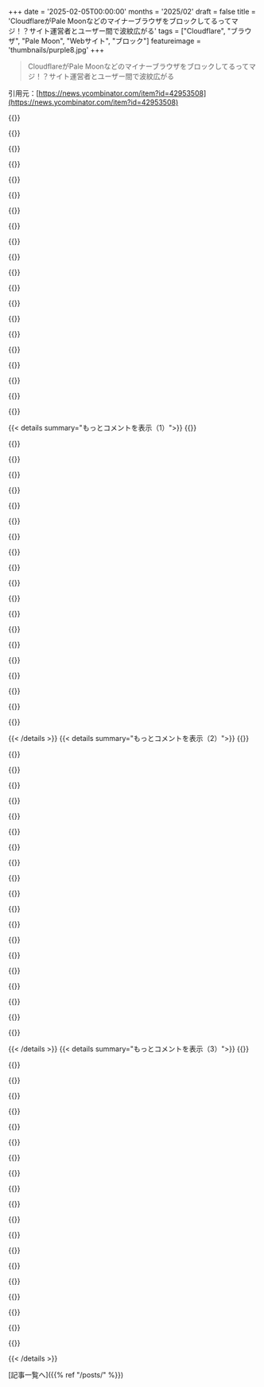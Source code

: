 +++
date = '2025-02-05T00:00:00'
months = '2025/02'
draft = false
title = 'CloudflareがPale Moonなどのマイナーブラウザをブロックしてるってマジ！？サイト運営者とユーザー間で波紋広がる'
tags = ["Cloudflare", "ブラウザ", "Pale Moon", "Webサイト", "ブロック"]
featureimage = 'thumbnails/purple8.jpg'
+++

> CloudflareがPale Moonなどのマイナーブラウザをブロックしてるってマジ！？サイト運営者とユーザー間で波紋広がる

引用元：[https://news.ycombinator.com/item?id=42953508](https://news.ycombinator.com/item?id=42953508)

{{<matomeQuote body="昨日、ある小さい小売店のサイトで商品を買おうとしたんだけど、「カートに入れる」ボタンを押したらすぐにCloudflareから「ブロックされました」ってメッセージが出たんだよね。どうしようもなくて、ドメインのオーナーに連絡してブロックを解除してもらうしかなかった。もちろん、そんなことせずに別の店で買ったけど。怪しいことは何もしてないし、M1 MBPでArc使ってるだけなのに。こういう問題ってよくあるのかな？もしCloudflareを導入して、それが売上に悪影響を与え始めたらマジで嫌だわ。小売業者にとってはコストは微々たるものだといいんだけど、自動化されたトラフィックをブロックできるメリットは大きいんだろうね。さっき確認したらまだブロックされてるし。早く解決してほしい。" userName="nikkwong" createdAt="2025-02-06T05:13:16" color="">}}

{{<matomeQuote body="＞もしCloudflareを導入して、それが売上に悪影響を与え始めたらマジで嫌だわ。<br>　”問題は、Cloudflareのフォレンジックベースのスロットリングとブロックは売上には影響しないってこと。Arcを使ってるユーザーなんてほんの一握りだし、そういう人たちはサードパーティのトラッキングもCookieもなしでCloudflareにやってくることが多いから、怪しく見えるんだよ。まるで作りたてのヘッドレスブラウザみたいにね。普通のユーザーは大量のトラッキングデータを持ってるのに。Cookieとか広告をブロックしてたら、統計にも出てこないし。暗いサングラスかけてる人を店から追い出すみたいなもんでしょ。泥棒は目を隠したいだろうけど、盲目の人はもっと少ないし。ADAとか倫理的に問題があるから、現実世界では差別は許されないよね。ウェブは無法地帯だから、Cloudflareは誰でもブロックできるし、巻き添えになったユーザーに同情する理由もないんだよね。”" userName="LeifCarrotson" createdAt="2025-02-06T17:08:41" color="#38d3d3">}}

{{<matomeQuote body="Chrome、Edge、Safari、Firefox以外のブラウザを使ってる人って、全体の10％くらいいるんだよね。もし自分が店をやってて、ウェブサイトの目的が売上を上げることなのに、入り口で10％の客を拒否してたら、そのドアを交換するわ。" userName="TheRealPomax" createdAt="2025-02-06T20:38:59" color="#38d3d3">}}

{{<matomeQuote body="実際に店を経営してる人たちは、それが収入源なんだから、そんなことくらい考えてるんじゃないの？それなのにそうしないってことは、メリットを上回るデメリットがあるってことじゃない？" userName="lotsofpulp" createdAt="2025-02-06T21:20:17" color="">}}

{{<matomeQuote body="なんで標準じゃないブラウザを使ってる10％の人が何か買ってくれるって決めつけるの？デモグラフィックって大事だよ。Linuxユーザー向けのソフトウェアを売ってる店ならいいけど、それ以外のものを売ってるなら気にしないな。" userName="agoodusername63" createdAt="2025-02-06T20:59:55" color="">}}

{{<matomeQuote body="Cloudflareのこういうブロックって、スクリーンリーダーのユーザーにも影響あるのかな？もしそうなら、ADAに違反するかもしれないね。" userName="RobotToaster" createdAt="2025-02-06T17:42:52" color="#45d325">}}

{{<matomeQuote body="もしADAに違反してたとしても、今の政権の反DEIの司法省が訴訟を起こすと思う？" userName="dragontamer" createdAt="2025-02-06T18:17:03" color="">}}

{{<matomeQuote body="アクセシビリティとDEIは別物だよ。一部の人が「DEIA」って言葉を作ろうとしてるけど。" userName="pc86" createdAt="2025-02-06T20:40:25" color="">}}

{{<matomeQuote body="政権には何千人もの人がいるんだから、良いこともバカなことも同時に起こりうるってことでしょ。" userName="pc86" createdAt="2025-02-07T15:07:47" color="">}}

{{<matomeQuote body="トランプ政権のトップがマジで命令出したんだよね。今もその命令が実行されてる。<br>で、その命令が障害者支援プログラムとか他のアクセシビリティの問題に直接影響してるんだよ。" userName="dragontamer" createdAt="2025-02-07T15:11:42" color="">}}

{{<matomeQuote body="兄弟コメントでも引用されてるけど、重要なのはここだよ:<br>＞ Sec. 2. 実施。(a) 行政管理予算局 (OMB) 長官は、司法長官および人事管理局 (OPM) 長官の支援を受け、違法な DEI および「多様性、公平性、インクルージョン、アクセシビリティ」(DEIA) の義務、ポリシー、プログラム、好み、および活動を含む、すべての差別的なプログラムを、その名称に関係なく連邦政府内で終了させるよう調整するものとする。<br>個人的には、これは無関係なプログラムを一緒にまとめるべきではないってことの明白な例だと思う。アクセシビリティは概ね支持されてて、DEIは概ねそうじゃないから、アクセシビリティをDEIと一緒くたにするんだよ。前の政権がDEIをアクセシビリティと分けなかったせいで、彼らはこのEOの文言に縛られてる可能性が高い。アクセシビリティは数十年前からの活動だけど、DEIは政府関係や報道でほんの数年前からだもんね。前の政権が分けてDEIをDEIAに無理やり組み込まなければ、このOEでアクセシビリティが言及されることはなかったと思う。でも言及されてるから、連邦政府の職員なら、アクセシビリティはDEIAじゃないから残せるって主張しない限り選択肢はないよね。でもそれは負け戦だろうね。" userName="pc86" createdAt="2025-02-07T16:59:02" color="#785bff">}}

{{<matomeQuote body="iCloud Relayをブロックするベンダーはマジ最悪。絶対自分たちがそうしてるって気付いてないんだよ。でもAppleユーザーの結構な割合（これから増えると思うけど）がそのIPアドレス範囲から来てるんだよね。ビジネス下手すぎ。別の方法を見つけないと。IPアドレスのブロックはもう終わりだよ。" userName="jen729w" createdAt="2025-02-06T08:46:09" color="">}}

{{<matomeQuote body="＞Bad business, guys. You gotta find another way. Blocking IP addresses is o-ver.”<br>いや、それが最前線だよ。これからもそうだと思う。それがボットが嘘をつけない唯一のクライアント識別子だよ（ほぼ唯一）。$OLDJOBでは、ASNの評判がトラフィックの敵対性の最高の予測因子だった。どれをブロックできるか、できないかは大体わかってた。でもネットワークベースのブロックが終わったとかマジありえないんだけど…特にベンダーがユーザーエージェントのせいで善良なユーザーをブロックしてるって話の流れで。" userName="grayhatter" createdAt="2025-02-06T16:08:33" color="#ff33a1">}}

{{<matomeQuote body="iCloud Relayは使ってないけど、AppleのASNは評判良いんじゃないの？" userName="weare138" createdAt="2025-02-06T16:39:43" color="">}}

{{<matomeQuote body="CloudflareがiCloud Relayの出口ノードの一つとして機能してるって考えると、それは変だね。" userName="cprecioso" createdAt="2025-02-06T09:03:44" color="">}}

{{<matomeQuote body="親コメントはCloudflareじゃなくて、ターゲットのウェブサイトがブロックするって意味だと思うよ。<br>YouTubeが完璧な例。iCloud Private Relayを使うと、ボット扱いされて、ログインしないと動画が見れなくなる。" userName="latexr" createdAt="2025-02-06T09:56:35" color="#38d3d3">}}

{{<matomeQuote body="マジでよくある。だからhttps://cobalt.toolsを使ってコンテンツをダウンロードする簡単な自動化を作った。損してるのは向こうだよ。" userName="tessela" createdAt="2025-02-06T12:25:31" color="">}}

{{<matomeQuote body="え、このコメントでiCloud Relayの存在を知ったんだけど。AppleはAppleユーザー専用のTorを作ったってこと？なんでそんなことするの？Torを使えば良くない？" userName="rthomas6" createdAt="2025-02-06T14:25:00" color="">}}

{{<matomeQuote body="それってTorっていうよりVPNっぽいよね" userName="echoangle" createdAt="2025-02-06T15:30:58" color="">}}

{{<matomeQuote body="いやいや、Torに近いけど、2ホップに固定されてて、1ホップ目と2ホップ目は必ず違う組織（監査済み）なんだって。でも、Tor使ってくれたらよかったのに。" userName="hedora" createdAt="2025-02-06T15:42:20" color="">}}

{{< details summary="もっとコメントを表示（1）">}}
{{<matomeQuote body="WAFとかのセキュリティベンダーが、これらのIPを「匿名化ツール」とか「VPN」カテゴリに入れてるのが主な原因。安全面から、普通はブロックされるんだよね。リスク管理チームに「hacking tools」を許可するか、iCloud Relayの顧客を失うかの二択を迫られたら、どっちを選ぶと思う？カートとかチェックアウトページでベンダー使ってると、ブロックをコントロールできない場合もあるし。" userName="oremolten" createdAt="2025-02-06T14:57:48" color="#ff5c5c">}}

{{<matomeQuote body="Cloudflareのcaptchaがあるサイトにアクセスするとき、FirefoxからChromeに変えないといけないんだよね。拡張機能はデフォルトのやつだけ（ページに影響するのはublockだけ）。VPNは関係ないし、ISP経由で誰かとIPを共有してるから「フラグ」が立ってるんだろうな。Cloudflareのダッシュボード以外は全部ダメ。" userName="Xelbair" createdAt="2025-02-06T08:45:45" color="">}}

{{<matomeQuote body="これってCloudflareの問題だと思う。そういうサービスへの需要があるのかもしれないけど、実装するのは別問題。自由で安全なネットにとってはすごく悪いことだよ。ブラウザのintegrity checkがどういう攻撃を防げるのかもわからない。感染したクライアント対策？全然効果ないじゃん。" userName="raxxorraxor" createdAt="2025-02-06T12:38:40" color="">}}

{{<matomeQuote body="中国は政府がブロックして自由を奪うのを好み、アメリカは独占的な資本主義企業がそれをやるのを好むっていうのは、皮肉だよね。名前が違うだけでしょ。友達は慎重に選ぼう。" userName="wvh" createdAt="2025-02-06T13:50:54" color="">}}

{{<matomeQuote body="Arcはもう3（4？）年くらい経つし、2年くらいdevインフルエンサーの間で人気だったじゃん。ニッチなブラウザじゃないよ。特にCloudflareで働くようなdevの間ではね。" userName="yurishimo" createdAt="2025-02-06T07:51:05" color="">}}

{{<matomeQuote body="そこのサブレディットには52k人のメンバーがいるんだってさ。おそらく何十万人ものユーザーがいるんじゃないかな。まだまだニッチなブラウザだけど、Macでは結構普通に使われてるみたい。" userName="InsideOutSanta" createdAt="2025-02-06T08:50:13" color="">}}

{{<matomeQuote body="＞そこのサブレディットには52k人のメンバーがいるんだってさ。おそらく何十万人ものユーザーがいるんじゃないかな。”<br>それって理屈が通ってないと思うんだよね。Redditのユーザーのほんの一部しかブラウザをインストールして試したことすらないだろうし、ましてや定期的に使ってるなんてありえないんじゃない？" userName="littlestymaar" createdAt="2025-02-07T07:48:45" color="">}}

{{<matomeQuote body="そんなマイナーなブラウザのサブレディットに、一度も使ったことないやつが参加するわけないじゃん。" userName="InsideOutSanta" createdAt="2025-02-08T18:18:07" color="">}}

{{<matomeQuote body="それより低いってことはないと思うな。arcbrowserのサブレディットは50k人のメンバーがいるし。実際の数字はともかく、絶対的な基準で合意する必要はないと思うんだよね。Cloudflareはブラックリストを使ってウェブサイトへのアクセスをブロックすべきか、それともホワイトリストを使ってアクセスを許可すべきかっていう、もっと大きな問題があると思うんだ。特にUser Agentを偽装するのが簡単なわけだし。" userName="oneeyedpigeon" createdAt="2025-02-06T08:53:37" color="#785bff">}}

{{<matomeQuote body="なんでランダムなブラウザを使っただけでプロバイダーにブロックされなきゃいけないのか、まだよくわかんないんだよね。古いブラウザを使ったからって、サイトのプロバイダーにとってセキュリティリスクがあるとは思えないし。悪意のあるIPをブロックするのはありかもしれないけど、怪しいアクティビティならまだしも、ブラウザXを使ってるからってブロックするのはマジ勘弁。<br>これじゃ新しい技術が出てこなくなって、大手が勝つだけのつまらないインターネットになっちゃうよ。参入障壁が高すぎて、誰も新しいものを発明しなくなる。" userName="chrisandchris" createdAt="2025-02-06T08:53:39" color="#ff5733">}}

{{<matomeQuote body="Cookieを削除して、拡張機能を全部無効にしてみて。それでもブロックされるなら、モバイルホットスポットを試してみるといいかも。サーバー側のチェック（IP、TCPフィンガープリント、JA3など）に引っかかってるか、ブラウザの整合性チェック（プライバシー系の拡張機能とか、フィンガープリント対策設定とかでよくある）に引っかかってるかのどっちかだと思うよ。根本的な解決にはならないけど、原因を特定する手がかりにはなるかも。" userName="ghxst" createdAt="2025-02-06T05:52:30" color="#ff5733">}}

{{<matomeQuote body="VPN使ってた？" userName="kcrwfrd_" createdAt="2025-02-06T06:00:01" color="">}}

{{<matomeQuote body="一部のベンダーはマジで変だよな… EtsyでFirefox使ってると、サイトにアクセスした直後にブロックされんだよね。パズルを解かされて、正解すると「You have been blocked」ってリダイレクトされるし。Chrome系のブラウザなら大丈夫なんだけど、ますます使う気がなくなるわ。<br>VPNは使ってないよ。プライバシー設定はしっかりしてるけど。" userName="whilenot-dev" createdAt="2025-02-06T07:19:57" color="#45d325">}}

{{<matomeQuote body="Firefoxで「resist fingerprinting」設定が有効になってない？（about:configで確認できるよ）" userName="ghxst" createdAt="2025-02-06T08:06:26" color="">}}

{{<matomeQuote body="privacy.resistFingerprintingは”true”になってるよ。これからもそのままで使うつもり。パズルを解かせた後にブロックするとか意味不明すぎ。" userName="whilenot-dev" createdAt="2025-02-06T08:16:52" color="#ff5c5c">}}

{{<matomeQuote body="昔よくあったユーザーエージェントチェックみたいだね。ブラウザがちゃんと表示できても、ウェブサイトが「違う」ブラウザだと判断して機能を制限したり、表示を拒否したりしてたんだ。だからブラウザは他のブラウザになりすますようになったんだよね。例えば、M3 Macで動いてるChromeはこんなユーザーエージェントだよ：’Mozilla/5.0 (Macintosh; Intel Mac OS X 10_15_7) AppleWebKit/537.36 (KHTML, like Gecko) Chrome/132.0.0.0 Safari/537.36’　これってFirefoxとSafariになりすましてるってことじゃん。Cloudflareがどうやってブラウザを判断してるのか知らないけど、ユーザーエージェント偽装を見破ってるのかもね。なんか面白いし、昔を思い出すわ。" userName="tibbar" createdAt="2025-02-05T21:12:27" color="#ff33a1">}}

{{<matomeQuote body="いまだにデスクトップでMozilla/5.0 (iPhone; CPU iPhone OS 6_0 like Mac OS X) AppleWebKit/536.26 (KHTML, like Gecko) Version/6.0 Mobile/10A5376e Safari/8536.25使ってるぜ！インターネットはこうあるべきだよな！2010年の軽量モバイル版Googleとか、m.youtubeとか、UIがすっきりしてて広告もないし（iPhone 6使ってるように見えるから広告出す価値がないと思われてるんだな）。" userName="gloosx" createdAt="2025-02-06T07:07:23" color="">}}

{{<matomeQuote body="＞(apparently it's not worth to show you ads if you still appear to be using iphone 6)<br>広告を表示しない代わりに、デバイスをアップグレードするかプレミアムを購入するまで広告だけを表示する「adwall」を導入したらどうかな？" userName="anticensor" createdAt="2025-02-07T17:08:45" color="">}}

{{<matomeQuote body="それiOS 6であってiPhone 6じゃないからね。" userName="hexagonwin" createdAt="2025-02-06T22:12:00" color="">}}

{{<matomeQuote body="マジか。じゃあ3GS/4の頃まで遡るってことか。" userName="gloosx" createdAt="2025-02-07T05:27:39" color="">}}


{{< /details >}}
{{< details summary="もっとコメントを表示（2）">}}
{{<matomeQuote body="OKをクリックすると、結局入れるけどね ;) " userName="gloosx" createdAt="2025-02-07T05:21:11" color="">}}

{{<matomeQuote body="試しにClaudeの使用状況を取得してPrometheusのメトリックとして公開するスクリプトをClaudeに書かせたんだ。パブリックAPIがないから、Networkタブからリクエストをコピーするように言われた。cURLとしてコピーして実行しようとしたら、CFから403で拒否されたんだ。<br>スクリプトを開いたまま20分くらいポーリングしてたら、急に動き出したんだよね。Firefoxと同じヘッダーを送っても、cURLだと自動アクセスだと判断されるみたいで、1分に1回しかポーリングしてないのを確認してから許可したみたい。すごいよね。微妙なタイミングを使ってるのかな？cURLってヘッダー以外にも簡単にわかるフィンガープリントがあるのかな？<br>以前の攻撃を思い出したよ。’curl | sh’でスクリプトが実行されているかどうかを検出し、ブラウザで読み込まれた場合とは異なるコードを提供するっていうやつ。" userName="johnmaguire" createdAt="2025-02-05T21:20:17" color="#ff5733">}}

{{<matomeQuote body="＞ Does cURL have an easy-to-spot fingerprint outside of its headers?<br>httpsのURLなら：TLS handshakeだよ。普通のブラウザのTLS handshake（とHTTP/2の設定）を真似ようとするcurlビルドもあるけどね。" userName="schroeding" createdAt="2025-02-05T21:51:39" color="#38d3d3">}}

{{<matomeQuote body="ja4 fingerprintみたいなものを使ってる可能性もあるよね（chromiumのバージョンをエミュレートするためにcurlをリビルドする必要があるけど）。" userName="bennyg" createdAt="2025-02-05T23:18:17" color="">}}

{{<matomeQuote body="Curl-impersonateってのが使えるらしいよ。<br>[https://github.com/lwthiker/curl-impersonate](https://github.com/lwthiker/curl-impersonate)" userName="ghxst" createdAt="2025-02-06T05:54:53" color="">}}

{{<matomeQuote body="もしかしたら、何か攻撃があって、それが収まったからCloudflareのbot対策が緩くなったのかもね。" userName="areyourllySorry" createdAt="2025-02-06T11:10:30" color="">}}

{{<matomeQuote body="＞ユーザーエージェントをごまかすくらいじゃ通用しない場合もあるかもね。<br>仕事でブラウザのフィンガープリントを見てるんだけど、ブラウザの種類を特定する商用・無料ソリューションがあるんだ。<br>ブラウザが公開してる情報だけでも簡単にわかる。値をテーブルと照合するだけ。例えば、[https://amiunique.org/fingerprint](https://amiunique.org/fingerprint) にそういう情報があるよ。<br>追記：有名なフィンガープリントライブラリはユーザーエージェントを無視して機能テストしてるみたい。<br>[https://github.com/fingerprintjs/fingerprintjs/blob/master/s...](https://github.com/fingerprintjs/fingerprintjs/blob/master/s...)" userName="ZeWaka" createdAt="2025-02-05T21:18:55" color="#38d3d3">}}

{{<matomeQuote body="Pale MoonはNetscapeが終わってFirefoxが出る前の古いMozillaのバージョンを装ってるんだね。KHTML（webkitの元になったやつ）とか、Firefox (Geckoエンジン)とか、ChromeとかSafariもごちゃまぜ。IEだけ仲間はずれ。" userName="wongarsu" createdAt="2025-02-05T22:45:56" color="">}}

{{<matomeQuote body="＞IEだけ仲間はずれ。<br>IEもMozilla/5.0 (とか4.0とか2.0とか)を送ってたから、仲間はずれじゃないよ。" userName="mh-" createdAt="2025-02-06T00:52:26" color="#ff5c5c">}}

{{<matomeQuote body="面白いことに、OSまで偽装してる！macOS 14なのに、ユーザーエージェントはMac OS X 10.15って言ってる。昔の怪しいチェックをするサイトのためだね。" userName="tibbar" createdAt="2025-02-06T04:21:32" color="">}}

{{<matomeQuote body="Apple Silicon Macも、昔はIntelだって嘘をついてたよ。ユーザーエージェントとかnavigatorのプロパティとかは、真実を伝えるためのものじゃないんだ。" userName="zerocrates" createdAt="2025-02-06T06:52:00" color="">}}

{{<matomeQuote body="＞Cloudflareが何の機能を使ってブラウザを判別してるのか知らないけど、ユーザーエージェントをごまかしてもバレちゃうのかもね。面白いけど、昔を思い出すよ。<br>TLSとかTCPスタックも特徴があるから、ごまかせないんだよね。他にもフィンガープリントできるものはたくさんあるし。" userName="Avamander" createdAt="2025-02-06T15:26:00" color="#38d3d3">}}

{{<matomeQuote body="＞それって、僕のブラウザがIntelチップのFirefoxとSafariのふりをしてるってこと？<br>そうじゃなくて、Chrome on MacOSだよ。残りの部分は古いサイトとの互換性のためのゴミ。" userName="createaccount99" createdAt="2025-02-06T19:31:01" color="">}}

{{<matomeQuote body="Chromeのユーザーエージェントだけど、他のブラウザ（古いOSとかアーキテクチャ）の情報が入ってるのは、古いウェブサイトがユーザーエージェントの文字列マッチングで判別してるから、それに合わせるため。" userName="tibbar" createdAt="2025-02-09T01:52:55" color="">}}

{{<matomeQuote body="Slackのhuddle機能でずっとこれやってた（たぶん今も）。マジ勘弁してほしいわー。" userName="christophilus" createdAt="2025-02-06T11:09:39" color="">}}

{{<matomeQuote body="別にイヤじゃないなー。むしろ「huddle回避カード」もらえた気分。" userName="6031769" createdAt="2025-02-06T23:07:40" color="">}}

{{<matomeQuote body="ベアメタルサーバーをインターネットに直結させてる人ってどれくらいいるの？DDoS攻撃ってマジでよくある問題？<br>俺は普通の*nixセキュリティ対策とプロバイダのDDoS防御だけでなんとかなってるけど。<br>なんでCloudflareに全部通す必要があるんだろ？" userName="ai-christianson" createdAt="2025-02-05T20:07:16" color="">}}

{{<matomeQuote body="DDoSはマジで問題だよ。家庭用光回線でも、小さいサイトの1uボックスやVPSより帯域広い人がゴロゴロいるし。帯域制限されたらDoS攻撃されるし、帯域が広くても超過料金でヤバいことになる。<br>昔はIPbanできたけど、今はもう無理ゲー。<br>AI企業が無限帯域前提でクローラー動かしてくるし、いろんな地域からアクセスしてくる。<br>Cloudflareのキャッシュ機能はマジで金銭的に助かる。<br>無料版でも十分使える機能あるし、使わない理由がない。<br>俺はCDNなしで10年以上サイト運営してたけど、マジで無理になったからCloudflare入れたわ。" userName="matt_heimer" createdAt="2025-02-05T20:54:58" color="#ff33a1">}}

{{<matomeQuote body="＞It's hard to say no to a free service that provides feature you need.<br>“必要な機能が無料で使えるなら、そりゃ断れないよね！”<br>その通り！でも、CFのDDoS防御がMITMプロキシとして通信を平文で読めるって知って驚く人もいる。<br>もちろん、トラフィックを検査するためだけど、CFはAdmin Panelとかドキュメントでそれをあんまり明確にしてないんだよね。" userName="johnmaguire" createdAt="2025-02-05T21:15:16" color="#785bff">}}

{{<matomeQuote body="経路に何か挟まないとDDoS防御なんて無理じゃね？" userName="sophacles" createdAt="2025-02-05T22:07:14" color="#ff5c5c">}}


{{< /details >}}
{{< details summary="もっとコメントを表示（3）">}}
{{<matomeQuote body="「トラフィックを検査するため」って書いた時点で、DDoSトラフィックを検出して分離するためだって理解してるの伝わってほしかったわー。<br>ただ、Cloudflareユーザーは技術者じゃない人も多いから、もっとちゃんと説明してほしいってだけ。<br>ちなみに、有料のMagic TransitとSpectrumなら、ペイロード検査なしでL3/L4 DDoS防御できるよ。" userName="johnmaguire" createdAt="2025-02-05T22:24:42" color="#ff5733">}}

{{<matomeQuote body="Proxyって単語もDecrypt/Re-encryptの説明も書いてあるし、Cloudflareのブログにも詳しく書いてあるじゃん。<br>ネガティブな理由でProxyしてるって言う人が多いから勘違いしたわ。<br>Magic Transitは面白いけど、小規模サイトには向かないかもね。BGPでプレフィックス全体をadvertiseするみたいだし。" userName="sophacles" createdAt="2025-02-05T22:56:56" color="">}}

{{<matomeQuote body="気持ちはわかるけど、CloudflareのアカウントにログインしてDNSレコードのページ見てもSSL復号のことなんてどこにも書いてないんだよね。<br>CloudflareがHTTPS傍受を批判する記事書いてるのも面白い。<br>https://blog.cloudflare.com/monsters-in-the-middleboxes/<br>やっぱりサービス設定してるユーザーにちゃんと表示すべきだと思う。<br>Proxyにはいろんな種類があるし、MITM復号は必須じゃないし。<br>Admin Panelのページから「Cloudflareの仕組み」みたいなページに飛んでもHTTPS傍受のことなんて書いてないんだよね。" userName="johnmaguire" createdAt="2025-02-05T23:06:11" color="#38d3d3">}}

{{<matomeQuote body="Cloudflareは主にキャッシュProxyでしょ。キャッシュするためには暗号化されてないオブジェクトが必要じゃん。はい論破。<br>車買うときにガソリンが必要だって説明書に書かないといけない時代なの悲しいね。" userName="shwouchk" createdAt="2025-02-06T01:14:04" color="">}}

{{<matomeQuote body="CloudflareのCDN機能はDDOS防御とは別なんだよね。リソースが機密性の高いもの（認証が必要なリクエストとか）だと、キャッシュできないことが多いんだって。それに、TLSの傍受に頼らないプロキシやDDOS防御もたくさんあるし、ガソリンを使わない車もあるじゃん？Cloudflareは、IPアドレスを隠したり、DDOS攻撃を避けたり、家のリソースにアクセスするために使ってる、技術に詳しくない一般ユーザーも多いんだよ。そういう人たちは、/r/homelabみたいなサブレディットで驚いてるみたい。" userName="johnmaguire" createdAt="2025-02-06T02:40:57" color="">}}

{{<matomeQuote body="どうやってキャッシュする内容を知るんだろ？サーバーからのレスポンスヘッダーは暗号化されてるじゃん。リソースがあれば、ハイエンドなL3保護はできるかもしれないけど。無料プランだとキャッシュがセットになってるよね。それに、コンテンツを見ないなら、証明書はどうやって機能するんだろ？" userName="shwouchk" createdAt="2025-02-06T02:53:52" color="">}}

{{<matomeQuote body="＞どうやってキャッシュする内容を知るんだろ？<br>キャッシュしない状況を説明しようとしてる人に聞くのは変な質問だね。<br>＞それと、コンテンツを見ないなら、証明書はどうやって機能するんだろ？<br>もっと具体的に言ってくれる？どの機能について聞いてるのか、どうやって証明書を使うのかがわからないよ。でも、答えはおそらく”その機能はDDOS防御には必須じゃない”ってことだと思う。" userName="Dylan16807" createdAt="2025-02-06T06:38:58" color="">}}

{{<matomeQuote body="いやいや、”解決策はある”って言ってるだけで、全然詳しく説明してないじゃん。確かに、トラフィックを保護する方法は他にも考えられるけど、CFの無料プランは、SSLを有効にすると、常にSSL終端と独自の証明書が含まれてるし、常にキャッシュも含まれてるよね。" userName="shwouchk" createdAt="2025-02-06T07:17:21" color="">}}

{{<matomeQuote body="＞他の方法を考え出す<br>いくつかの機能をオフにするだけで、ほとんどできるよ。再構築する必要はないんだ。それらの機能がデフォルトでバンドルされてるってことは、難易度とはほとんど関係ない。" userName="Dylan16807" createdAt="2025-02-06T09:07:22" color="">}}

{{<matomeQuote body="”可能”ってことじゃなくて、何も新しいことを追加する必要がないってことだよ。そっちの方がずっとハードルが低いじゃん。レストランでチーズバーガーを売ってて、僕がハンバーガーを食べたいって言ってるようなものだよ。”チーズを入れずにケチャップとチーズの比率をどうやって決めるんだ？”って。その部分を飛ばせばいいだけじゃん。寿司が”可能”だからって寿司を要求してるわけじゃないんだ。" userName="Dylan16807" createdAt="2025-02-07T01:40:15" color="#38d3d3">}}

{{<matomeQuote body="＞君の主張は、コーヒーにカフェインが含まれてるってことの不十分な開示についての不満から、デカフェの提供がないことへの不満に変わったってことでOK？<br>僕の主張は一度も変わってないよ。<br>主張が変わったのは、誰かがダウンサイドなしでDDOS防御をどうやるのかを具体的に質問したからだよ。<br>君はそれをどうやるのかを聞き続けた。<br>＞GoogleやFacebookが広告とアクティビティのロギングをすべてオフにするのも簡単だよ。今やってることよりも明らかに少なくすればいいんだ。すべてのユーザーのためにもなる！<br>Cloudflareは、プロキシしてるウェブサイトで個人情報を追跡してないはずじゃないの…？もし彼らがそれで稼いでると思うなら、それはかなりヤバいことだよ…<br>＞CFの場合、現在とは異なる技術を使ってボットを検出し、正当なユーザーに対する誤検知を回避するために、完全に異なるインフラを構築する必要があるだろうね。<br>そうは思わないな。<br>＞無料でチーズなしのハンバーガーを提供してくれるなら、僕が最初に並ぶよ。どこで申し込めるの？<br>まず、僕のビジネスがCloudflareと競合できて、Cloudflareがやってることとまったく同じことをできる状況に置いてもらう必要があるね。それから喜んでリクエストに応じるよ。この状況の難しいところは、その小さな変更が収益性に与える影響じゃなくて、その変更を実行できる立場になることなんだ。" userName="Dylan16807" createdAt="2025-02-07T19:17:01" color="">}}

{{<matomeQuote body="＞少なくとも連中はユーザーをトラッキングしてて、そのトラッキングを製品のヒューリスティクスの一部に使ってるってことだよね。<br>それってプロキシされたコンテンツを見なくてもできるじゃん。<br>だからFacebookとかGoogleに広告とトラッキングをやめろっていうアナロジーは完全に的外れ。<br>＞あと”キャッシングの追加機能をなくしても技術やビジネスに悪影響はない”って。<br>マジで？（もっと前から言われてたけど今頃気づいた？）あんたこそ問題だって言ってるけど、何か根拠あるの？<br>＞後者の場合は、仕組みを知ってれば明らかに嘘。<br>キャッシングってリソースめっちゃ食うし、帯域も使うじゃん。何がそんなに明らかなの？それにCloudflareユーザーはいつでもキャッシュをクリアできるし、別に心配してないでしょ。<br>https://developers.cloudflare.com/cache/how-to/cache-rules/s…<br>＞ここのトップページに載るような”正当なDDoS”には全く役に立たない。<br>みんなが心配してたのはそれじゃないでしょ。<br>それに普通のウェブサーバーなら対応できるって。" userName="Dylan16807" createdAt="2025-02-08T00:11:28" color="">}}

{{<matomeQuote body="いろんな方法があるけど、プラグアンドプレイじゃないからクライアントを何人か失うだろうね…でもトラフィックを嗅ぎまわるのが連中のビジネスモデルだから関係ないか。" userName="1oooqooq" createdAt="2025-02-06T13:54:01" color="">}}

{{<matomeQuote body="どんな方法があるのさ？教えてよ。俺はずっとこの仕事してるけど、Cloudflareがやってることを安くて簡単でスケーラブルに、HTTPレイヤーを使わずに実現する方法なんて思いつかないんだよね。何か新しいことを教えてくれよ。" userName="sophacles" createdAt="2025-02-06T19:03:46" color="#ff5c5c">}}

{{<matomeQuote body="L2ロードバランサーを提供して、キューとして機能させるのはどう？サイトがDoS攻撃か悪質なリクエストだと判断したら、ロードバランサーが読めるダウングレードされたレスポンスを送るか、サイドチャネルで通信する。そうすれば、ロードバランサーはIPアドレスとかL2情報だけで識別できるパターンに基づいて全てを遮断できる。<br>他にも色々あるよ。プライバシーを重視する業界の本を買うか、誰かにお金を払って教えてもらえば？" userName="1oooqooq" createdAt="2025-02-07T11:54:08" color="#ff5733">}}

{{<matomeQuote body="＞普通の家庭用光回線でも、1UボックスとかVPSでホストされてる小さなサイトより帯域があるのは珍しくないよね。<br>じゃあ自宅の回線でセルフホストすればいいじゃん。VPS代払うなって(笑)。俺はもう10年以上そうしてるけど、DDoS攻撃なんて一度も見たことないよ。<br>50Mbpsあれば十分色々なウェブサイトをホストできるし、認証なしで数GBのファイルをアップロードできるサイトもホストしてたよ。100Mbpsあると更に快適だけど、必須ってわけじゃない。もっとあれば嬉しいけど、2025年だと100Mbps以上あってもあんまり変わらないかな。動画とかTorリレーをホストするなら違うかもね。普通のウェブサイトの話ね。" userName="Aachen" createdAt="2025-02-06T05:37:53" color="">}}

{{<matomeQuote body="＞50 mbpsあれば十分色々なウェブサイトをホストできる<br>帯域幅はもう何年も制限要因になってないよ。<br>でも動的なページを生成すると、負荷が大きくなって辛くなることがある。今週もMetaのありえないくらい活発なボットが、実際のユーザーが1時間にするリクエストよりも多いリクエストを毎秒送ってくるから、ブラックリストに入れたよ。MetaとClaudeBotのせいで、ここ数週間断続的に過負荷になってたんだ。<br>減速させるのはもう諦めたから、403エラーを返すようにした。" userName="lucumo" createdAt="2025-02-06T10:41:44" color="">}}

{{<matomeQuote body="25年以上自分のベアメタルサーバーをコロケーションでホストしてるけど、ダウンするほど大規模なDDoS攻撃は1回だけだった。それは特定の人が特定の人にマジギレしたから起きたことで、攻撃者はDDoS行為で刑務所に入ったよ。<br>それ以外のDDoSの試みは全部効果がなかったり、フォームの悪用とか、素人レベルで何も落とせなかった。<br>ウェブ、メール、シェルをたくさんの人にホストしてて、その中にはインターネットとかセキュリティについて学んでる若い子もいる。そういう連中がIRCでくだらないことを言うせいで、もっとDDoS攻撃を受けてもおかしくないと思うんだけど。<br>だからCloudflareみたいな会社がいないとインターネットは崩壊するとか自信満々に言う人がいると、Cloudflareがどれだけ上手くマーケティングしたんだって思うわ。それともWordpressのデフォルト管理URLを開けっ放しにしてて、ハッキングされた！とか騒いでるだけかもしれないけど、それだけじゃCloudflare擁護者を説明できないし。<br>Cloudflareは独占したがってる。西側の国に住んでない人とか、主流のOSやブラウザを使いたくない人とか、立場の弱い人たちを全く気にかけてないってことを示してきた。詐欺師から金儲けしてるから詐欺師を保護する。そんな連中をなんで使いたいんだ？って話だよね。" userName="johnklos" createdAt="2025-02-06T01:29:59" color="#785bff">}}

{{<matomeQuote body="具体的にどの部分のこと？同じウェブホストとして、昔ゲーム制作フォーラムの子たちをホストしてたけど、完全に同意できるよ。" userName="Aachen" createdAt="2025-02-06T05:47:06" color="">}}

{{<matomeQuote body="＞ベアメタルをインターネットに直接繋いで運用してる人ってどれくらいいるの？<br>俺はそうしてるよ。知り合いにもたくさんいる。俺のリスクモデルだと、DDoSなんてただの理論上の話。起きる可能性はあるけど、誰かをマジで怒らせないと起きないかもね。" userName="grishka" createdAt="2025-02-05T20:45:43" color="">}}


{{< /details >}}


[記事一覧へ]({{% ref "/posts/" %}})
